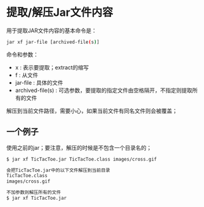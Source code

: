 # 提取/解压Jar文件内容

用于提取JAR文件内容的基本命令是：

```bash
jar xf jar-file [archived-file(s)]
```

命令和参数：

* x : 表示要提取；extract的缩写
* f : 从文件
* jar-file : 具体的文件
* archived-file(s) : 可选参数，要提取的指定文件由空格隔开，不指定则提取所有的文件

解压到当前文件路径，需要小心，如果当前文件有同名文件则会被覆盖；

## 一个例子

使用之前的jar；要注意，解压的时候是不包含一个目录名的；

```bash
$ jar xf TicTacToe.jar TicTacToe.class images/cross.gif

会把TicTacToe.jar中的以下文件解压到当前目录
TicTacToe.class 
images/cross.gif

不加参数则解压所有的文件
$ jar xf TicTacToe.jar
```